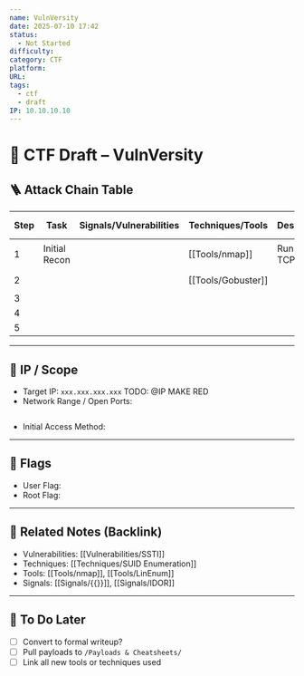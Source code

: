 ```yaml
---
name: VulnVersity
date: 2025-07-10 17:42
status:
  - Not Started
difficulty: 
category: CTF
platform: 
URL: 
tags:
  - ctf
  - draft
IP: 10.10.10.10
---
```


# 🧠 CTF Draft – VulnVersity

## 🪜 Attack Chain Table

| Step | Task          | Signals/Vulnerabilities | Techniques/Tools   | Description       | Command Used            | Output | Notes |
| ---- | ------------- | ----------------------- | ------------------ | ----------------- | ----------------------- | ------ | ----- |
| 1    | Initial Recon |                         | [[Tools/nmap]]     | Run full TCP scan | `nmap -sV -T5 -p- <IP>` |        |       |
| 2    |               |                         | [[Tools/Gobuster]] |                   | `gobuster @ip`          |        |       |
| 3    |               |                         |                    |                   |                         |        |       |
| 4    |               |                         |                    |                   |                         |        |       |
| 5    |               |                         |                    |                   |                         |        |       |

---

## 📍 IP / Scope

- Target IP: `xxx.xxx.xxx.xxx` TODO: @IP MAKE RED
- Network Range / Open Ports:
```shell

```
- Initial Access Method:

---

## 🚩 Flags

- User Flag:
- Root Flag:

---

## 🧩 Related Notes (Backlink)
- Vulnerabilities: [[Vulnerabilities/SSTI]]
- Techniques: [[Techniques/SUID Enumeration]]
- Tools: [[Tools/nmap]], [[Tools/LinEnum]]
- Signals: [[Signals/{{}}]], [[Signals/IDOR]]

---

## 🔁 To Do Later

- [ ] Convert to formal writeup?
- [ ] Pull payloads to `/Payloads & Cheatsheets/`
- [ ] Link all new tools or techniques used